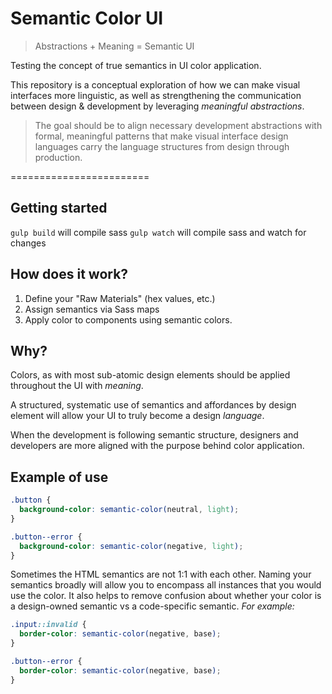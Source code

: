 # Semantic Color UI

> Abstractions + Meaning = Semantic UI

Testing the concept of true semantics in UI color application.

This repository is a conceptual exploration of how we can make visual interfaces more linguistic, as well as strengthening the communication between design & development by leveraging *meaningful abstractions*.

> The goal should be to align necessary development abstractions with formal, meaningful patterns that make visual interface design languages carry the language structures from design through production.

========================

## Getting started
`gulp build` will compile sass
`gulp watch` will compile sass and watch for changes

## How does it work?
1. Define your "Raw Materials" (hex values, etc.)
2. Assign semantics via Sass maps
3. Apply color to components using semantic colors.

## Why?
Colors, as with most sub-atomic design elements should be applied throughout the UI with *meaning*.

A structured, systematic use of semantics and affordances by design element will allow your UI to truly become a design *language*.

When the development is following semantic structure, designers and developers are more aligned with the purpose behind color application.

## Example of use
```scss
.button {
  background-color: semantic-color(neutral, light);
}

.button--error {
  background-color: semantic-color(negative, light);
}
```
Sometimes the HTML semantics are not 1:1 with each other. Naming your semantics broadly will allow you to encompass all instances that you would use the color. It also helps to remove confusion about whether your color is a design-owned semantic vs a code-specific semantic.
*For example:*

```scss
.input::invalid {
  border-color: semantic-color(negative, base);
}

.button--error {
  border-color: semantic-color(negative, base);
}
```

